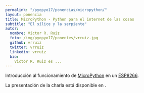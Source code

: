```yaml
---
permalink: "/pyopyo17/ponencias/micropython/"
layout: ponencia
title: MicroPython - Python para el internet de las cosas
subtitle: "El sílice y la serpiente"
autor:
  nombre: Victor R. Ruiz
  foto: /img/pyopyo17/ponentes/vrruiz.jpg
  github: vrruiz
  twitter: vrruiz
  linkedin: vrruiz
  bio:
    Victor R. Ruiz es ...
---
```


Introducción al funcionamiento de [MicroPython](http://micropython.org/) en un [ESP8266](https://en.wikipedia.org/wiki/ESP8266).

La presentación de la charla está disponible en []().
